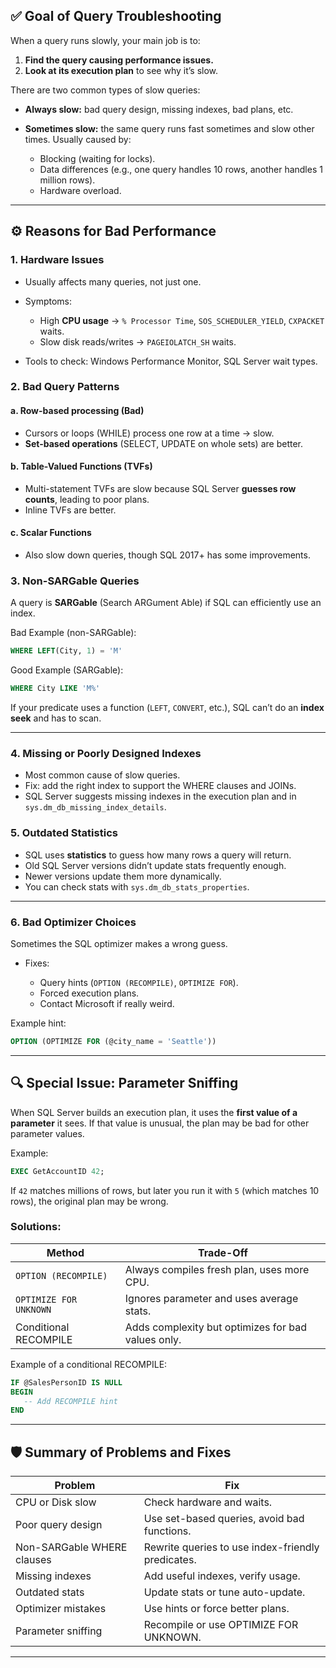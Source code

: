 ## ✅ **Goal of Query Troubleshooting**

When a query runs slowly, your main job is to:

1. **Find the query causing performance issues.**
2. **Look at its execution plan** to see why it’s slow.

There are two common types of slow queries:

- **Always slow:** bad query design, missing indexes, bad plans, etc.
- **Sometimes slow:** the same query runs fast sometimes and slow other times. Usually caused by:

  - Blocking (waiting for locks).
  - Data differences (e.g., one query handles 10 rows, another handles 1 million rows).
  - Hardware overload.

---

## ⚙️ **Reasons for Bad Performance**

### 1. **Hardware Issues**

- Usually affects many queries, not just one.
- Symptoms:

  - High **CPU usage** → `% Processor Time`, `SOS_SCHEDULER_YIELD`, `CXPACKET` waits.
  - Slow disk reads/writes → `PAGEIOLATCH_SH` waits.

- Tools to check: Windows Performance Monitor, SQL Server wait types.

### 2. **Bad Query Patterns**

#### a. **Row-based processing (Bad)**

- Cursors or loops (WHILE) process one row at a time → slow.
- **Set-based operations** (SELECT, UPDATE on whole sets) are better.

#### b. **Table-Valued Functions (TVFs)**

- Multi-statement TVFs are slow because SQL Server **guesses row counts**, leading to poor plans.
- Inline TVFs are better.

#### c. **Scalar Functions**

- Also slow down queries, though SQL 2017+ has some improvements.

### 3. **Non-SARGable Queries**

A query is **SARGable** (Search ARGument Able) if SQL can efficiently use an index.

Bad Example (non-SARGable):

```sql
WHERE LEFT(City, 1) = 'M'
```

Good Example (SARGable):

```sql
WHERE City LIKE 'M%'
```

If your predicate uses a function (`LEFT`, `CONVERT`, etc.), SQL can’t do an **index seek** and has to scan.

---

### 4. **Missing or Poorly Designed Indexes**

- Most common cause of slow queries.
- Fix: add the right index to support the WHERE clauses and JOINs.
- SQL Server suggests missing indexes in the execution plan and in `sys.dm_db_missing_index_details`.

### 5. **Outdated Statistics**

- SQL uses **statistics** to guess how many rows a query will return.
- Old SQL Server versions didn’t update stats frequently enough.
- Newer versions update them more dynamically.
- You can check stats with `sys.dm_db_stats_properties`.

---

### 6. **Bad Optimizer Choices**

Sometimes the SQL optimizer makes a wrong guess.

- Fixes:

  - Query hints (`OPTION (RECOMPILE)`, `OPTIMIZE FOR`).
  - Forced execution plans.
  - Contact Microsoft if really weird.

Example hint:

```sql
OPTION (OPTIMIZE FOR (@city_name = 'Seattle'))
```

---

## 🔍 **Special Issue: Parameter Sniffing**

When SQL Server builds an execution plan, it uses the **first value of a parameter** it sees.
If that value is unusual, the plan may be bad for other parameter values.

Example:

```sql
EXEC GetAccountID 42;
```

If `42` matches millions of rows, but later you run it with `5` (which matches 10 rows), the original plan may be wrong.

### Solutions:

| Method                 | Trade-Off                                          |
| ---------------------- | -------------------------------------------------- |
| `OPTION (RECOMPILE)`   | Always compiles fresh plan, uses more CPU.         |
| `OPTIMIZE FOR UNKNOWN` | Ignores parameter and uses average stats.          |
| Conditional RECOMPILE  | Adds complexity but optimizes for bad values only. |

Example of a conditional RECOMPILE:

```sql
IF @SalesPersonID IS NULL
BEGIN
   -- Add RECOMPILE hint
END
```

---

## 🛡️ **Summary of Problems and Fixes**

| Problem                    | Fix                                               |
| -------------------------- | ------------------------------------------------- |
| CPU or Disk slow           | Check hardware and waits.                         |
| Poor query design          | Use set-based queries, avoid bad functions.       |
| Non-SARGable WHERE clauses | Rewrite queries to use index-friendly predicates. |
| Missing indexes            | Add useful indexes, verify usage.                 |
| Outdated stats             | Update stats or tune auto-update.                 |
| Optimizer mistakes         | Use hints or force better plans.                  |
| Parameter sniffing         | Recompile or use OPTIMIZE FOR UNKNOWN.            |

---
